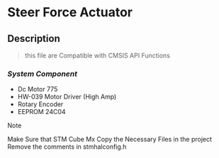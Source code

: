 # Steer Force Actuator 
## Description 

> this file are Compatible with CMSIS API Functions
### ***System Component***
* Dc Motor 775
* HW-039 Motor Driver (High Amp)
* Rotary Encoder
* EEPROM 24C04
>[!NOTE]
> Make Sure that STM Cube Mx Copy the Necessary Files in the project
> Remove the comments in stmhalconfig.h 
